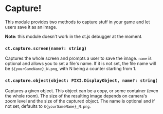 # Capture!

This module provides two methods to capture stuff in your game and let users save it as an image.

**Note:** this module doesn't work in the ct.js debugger at the moment.

### `ct.capture.screen(name?: string)`

Captures the whole screen and prompts a user to save the image. `name` is optional and allows you to set a file's name. If it is not set, the file name will be `${yourGameName}_N.png`, with N being a counter starting from 1.

### `ct.capture.object(object: PIXI.DisplayObject, name?: string)`

Captures a given object. This object can be a copy, or some container (even the whole room). The size of the resulting image depends on camera's zoom level and the size of the captured object. The name is optional and if not set, defaults to `${yourGameName}_N.png`.